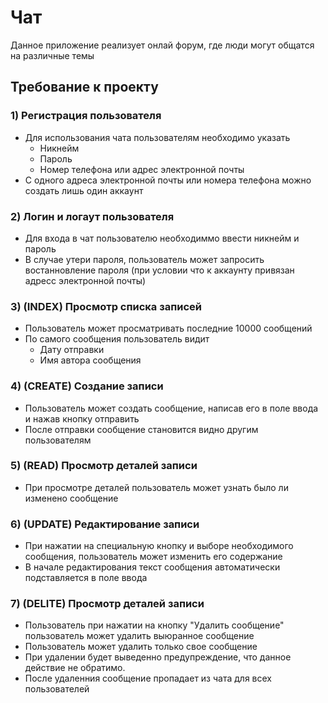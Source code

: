 # Чат
Данное приложение реализует онлай форум, где люди могут общатся на различные темы
## Требование к проекту
### 1) Регистрация пользователя
+ Для использования чата пользователям необходимо указать
  - Никнейм
  - Пароль
  - Номер телефона или адрес электронной почты
+ С одного адреса электронной почты или номера телефона можно создать лишь один аккаунт
### 2) Логин и логаут пользователя
+ Для входа в чат пользователю необходиммо ввести никнейм и пароль
+ В случае утери пароля, пользователь может запросить востанновление пароля (при условии что к аккаунту привязан адресс электронной почты)
### 3) (INDEX) Просмотр списка записей
+ Пользователь может просматривать последние 10000 сообщений
+ По самого сообщения пользователь видит
  - Дату отправки
  - Имя автора сообщения
### 4) (CREATE) Создание записи
+ Пользователь может создать сообщение, написав его в поле ввода и нажав кнопку отправить
+ После отправки сообщение становится видно другим пользователям
### 5) (READ) Просмотр деталей записи
+ При просмотре деталей пользователь может узнать было ли изменено сообщение
### 6) (UPDATE) Редактирование записи
+ При нажатии на специальную кнопку и выборе необходимого сообщения, пользователь может изменить его содержание
+ В начале редактирования текст сообщения автоматически подставляется в поле ввода
### 7) (DELITE) Просмотр деталей записи
+ Пользователь при нажатии на кнопку "Удалить сообщение" пользователь может удалить выюранное сообщение
+ Пользователь может удалить только свое сообщение
+ При удалении будет выведенно предупреждение, что данное действие не обратимо.
+ После удаленния сообщение пропадает из чата для всех пользователей
